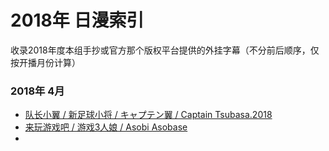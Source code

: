 # 2018年 日漫索引

收录2018年度本组手抄或官方那个版权平台提供的外挂字幕（不分前后顺序，仅按开播月份计算）

### 2018年 4月
- [队长小翼 / 新足球小将 / キャプテン翼 / Captain Tsubasa.2018](https://github.com/DMYJS/MMSUB/tree/master/Animation/2018/Captain%20Tsubasa%20(2018))
- [来玩游戏吧 / 游戏3人娘 / Asobi Asobase](https://github.com/DMYJS/MMSUB/tree/master/Animation/2018/Asobi%20Asobase)
- []()
